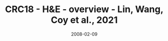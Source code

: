 ---
title: CRC18 - H&E - overview - Lin, Wang, Coy et al., 2021
image: https://labsyspharm.github.io/HTA-CRCATLAS-1/images/thumbnail-crc18-he-overview.jpg
date: '2008-02-09'
minerva_link: https://labsyspharm.github.io/HTA-CRCATLAS-1/minerva/crc18-he-overview.html
info_link: null
show_page_link: false
---